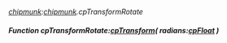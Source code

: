 _[chipmunk](../../modules/chipmunk/chipmunk-module.md):[chipmunk](../../modules/chipmunk/chipmunk-module.md).cpTransformRotate_
##### Function cpTransformRotate:[cpTransform](../../modules/chipmunk/chipmunk-cptransform.md)( radians:[cpFloat](../../modules/chipmunk/chipmunk-cpfloat.md) )
